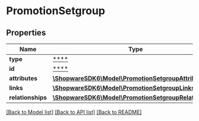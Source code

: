 # PromotionSetgroup

## Properties
Name | Type | Description | Notes
------------ | ------------- | ------------- | -------------
**type** | [****](.md) |  | [optional] 
**id** | [****](.md) |  | [optional] 
**attributes** | [**\ShopwareSDK6\Model\PromotionSetgroupAttributes**](PromotionSetgroupAttributes.md) |  | [optional] 
**links** | [**\ShopwareSDK6\Model\PromotionSetgroupLinks**](PromotionSetgroupLinks.md) |  | [optional] 
**relationships** | [**\ShopwareSDK6\Model\PromotionSetgroupRelationships**](PromotionSetgroupRelationships.md) |  | [optional] 

[[Back to Model list]](../../README.md#documentation-for-models) [[Back to API list]](../../README.md#documentation-for-api-endpoints) [[Back to README]](../../README.md)

